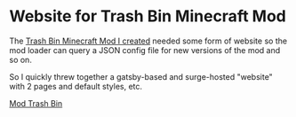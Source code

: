 # Website for Trash Bin Minecraft Mod

The [Trash Bin Minecraft Mod I created](https://github.com/PekkaAstala/minecraft-mod-trashbin) needed some form of website so the mod loader can query a JSON config file for new versions of the mod and so on.

So I quickly threw together a gatsby-based and surge-hosted "website" with 2 pages and default styles, etc.

[Mod Trash Bin](https://trashbin.surge.sh)